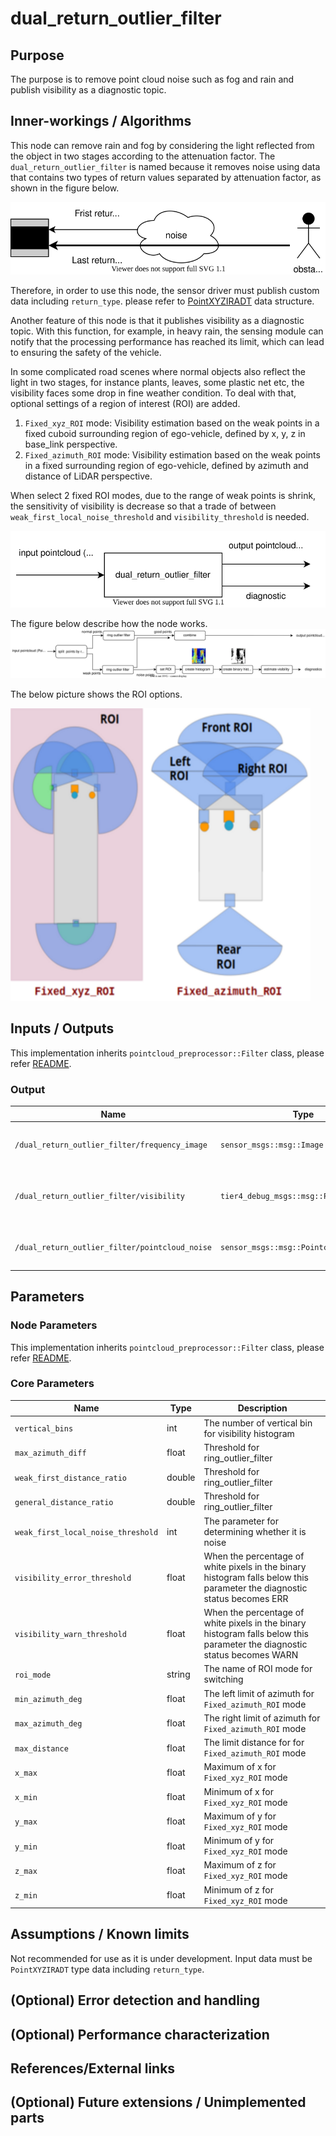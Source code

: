 # dual_return_outlier_filter

## Purpose

The purpose is to remove point cloud noise such as fog and rain and publish visibility as a diagnostic topic.

## Inner-workings / Algorithms

This node can remove rain and fog by considering the light reflected from the object in two stages according to the attenuation factor. The `dual_return_outlier_filter` is named because it removes noise using data that contains two types of return values separated by attenuation factor, as shown in the figure below.

![outlier_filter-return_type](./image/outlier_filter-return_type.drawio.svg)

Therefore, in order to use this node, the sensor driver must publish custom data including `return_type`. please refer to [PointXYZIRADT](https://github.com/tier4/AutowareArchitectureProposal.iv/blob/5d8dff0db51634f0c42d2a3e87ca423fbee84348/sensing/preprocessor/pointcloud/pointcloud_preprocessor/include/pointcloud_preprocessor/outlier_filter/dual_return_outlier_filter_nodelet.hpp#L86-L96) data structure.

Another feature of this node is that it publishes visibility as a diagnostic topic. With this function, for example, in heavy rain, the sensing module can notify that the processing performance has reached its limit, which can lead to ensuring the safety of the vehicle.

In some complicated road scenes where normal objects also reflect the light in two stages, for instance plants, leaves, some plastic net etc, the visibility faces some drop in fine weather condition. To deal with that, optional settings of a region of interest (ROI) are added.

1. `Fixed_xyz_ROI` mode: Visibility estimation based on the weak points in a fixed cuboid surrounding region of ego-vehicle, defined by x, y, z in base_link perspective.
2. `Fixed_azimuth_ROI` mode: Visibility estimation based on the weak points in a fixed surrounding region of ego-vehicle, defined by azimuth and distance of LiDAR perspective.

When select 2 fixed ROI modes, due to the range of weak points is shrink, the sensitivity of visibility is decrease so that a trade of between `weak_first_local_noise_threshold` and `visibility_threshold` is needed.

![outlier_filter-dual_return_overall](./image/outlier_filter-dual_return_overall.drawio.svg)

The figure below describe how the node works.
![outlier_filter-dual_return_detail](./image/outlier_filter-dual_return_detail.drawio.svg)

The below picture shows the ROI options.

![outlier_filter-dual_return_ROI_setting_options](./image/outlier_filter-dual_return_ROI_setting_options.png)

## Inputs / Outputs

This implementation inherits `pointcloud_preprocessor::Filter` class, please refer [README](../README.md).

### Output

| Name                                           | Type                                    | Description                                             |
| ---------------------------------------------- | --------------------------------------- | ------------------------------------------------------- |
| `/dual_return_outlier_filter/frequency_image`  | `sensor_msgs::msg::Image`               | The histogram image that represent visibility           |
| `/dual_return_outlier_filter/visibility`       | `tier4_debug_msgs::msg::Float32Stamped` | A representation of visibility with a value from 0 to 1 |
| `/dual_return_outlier_filter/pointcloud_noise` | `sensor_msgs::msg::Pointcloud2`         | The pointcloud removed as noise                         |

## Parameters

### Node Parameters

This implementation inherits `pointcloud_preprocessor::Filter` class, please refer [README](../README.md).

### Core Parameters

| Name                               | Type   | Description                                                                                                               |
| ---------------------------------- | ------ | ------------------------------------------------------------------------------------------------------------------------- |
| `vertical_bins`                    | int    | The number of vertical bin for visibility histogram                                                                       |
| `max_azimuth_diff`                 | float  | Threshold for ring_outlier_filter                                                                                         |
| `weak_first_distance_ratio`        | double | Threshold for ring_outlier_filter                                                                                         |
| `general_distance_ratio`           | double | Threshold for ring_outlier_filter                                                                                         |
| `weak_first_local_noise_threshold` | int    | The parameter for determining whether it is noise                                                                         |
| `visibility_error_threshold`       | float  | When the percentage of white pixels in the binary histogram falls below this parameter the diagnostic status becomes ERR  |
| `visibility_warn_threshold`        | float  | When the percentage of white pixels in the binary histogram falls below this parameter the diagnostic status becomes WARN |
| `roi_mode`                         | string | The name of ROI mode for switching                                                                                        |
| `min_azimuth_deg`                  | float  | The left limit of azimuth for `Fixed_azimuth_ROI` mode                                                                    |
| `max_azimuth_deg`                  | float  | The right limit of azimuth for `Fixed_azimuth_ROI` mode                                                                   |
| `max_distance`                     | float  | The limit distance for for `Fixed_azimuth_ROI` mode                                                                       |
| `x_max`                            | float  | Maximum of x for `Fixed_xyz_ROI` mode                                                                                     |
| `x_min`                            | float  | Minimum of x for `Fixed_xyz_ROI` mode                                                                                     |
| `y_max`                            | float  | Maximum of y for `Fixed_xyz_ROI` mode                                                                                     |
| `y_min`                            | float  | Minimum of y for `Fixed_xyz_ROI` mode                                                                                     |
| `z_max`                            | float  | Maximum of z for `Fixed_xyz_ROI` mode                                                                                     |
| `z_min`                            | float  | Minimum of z for `Fixed_xyz_ROI` mode                                                                                     |

## Assumptions / Known limits

Not recommended for use as it is under development.
Input data must be `PointXYZIRADT` type data including `return_type`.

## (Optional) Error detection and handling

## (Optional) Performance characterization

## References/External links

## (Optional) Future extensions / Unimplemented parts
